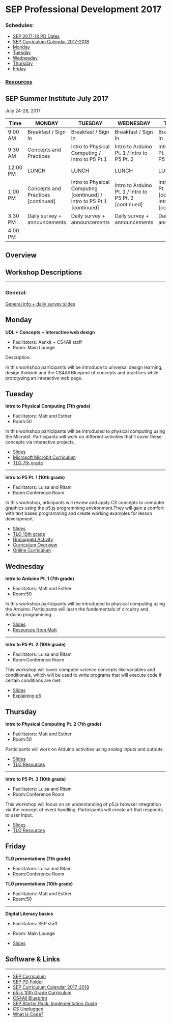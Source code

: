 # SEP Professional Development 2017

### Schedules:
* [SEP 2017-18 PD Dates](https://drive.google.com/open?id=0B3omYkYPfQ0yWXpHRlNla2NMM1U)
* [SEP Curriculum Calendar 2017-2018](https://drive.google.com/open?id=1tnvlHdIT_-7ACauHstNih9gdVIMJRoN4MNj_qMnnzM4)
* [Monday](#monday)
* [Tuesday](#tuesday)
* [Wednesday](#wednesday)
* [Thursday](#thursday)
* [Friday](#friday)


### [Resources](#links)

## SEP Summer Institute July 2017
July 24-28, 2017

| Time | MONDAY | TUESDAY | WEDNESDAY | THURSDAY | FRIDAY
| -----|-------| ------- | --------| --------| --------|
| 9:00 AM |Breakfast / Sign In|Breakfast / Sign In|Breakfast / Sign In |Breakfast / Sign In|Breakfast / Sign In
9:30 AM |Concepts and Practices|Intro to Physical Computing / Intro to P5 Pt.1 |Intro to Arduino Pt. 1 / Intro to P5 Pt. 2 |Intro to Arduino Pt. 2 / Intro to P5 Pt. 3 | TLO teacher presentations 
12:00 PM |LUNCH|LUNCH|LUNCH|LUNCH|LUNCH 
1:00 PM |Concepts and Practices [continued]|Intro to Physical Computing [continued] / Intro to P5 Pt.1 [continued] |Intro to Arduino Pt. 1 / Intro to P5 Pt. 2 [continued] |Intro to Arduino Pt. 2 [continued] / Intro to P5 Pt. 3 [continued] |Digital Literacy basics
3:30 PM | Daily survey + announcements|Daily survey + announcements|Daily survey + announcements | Daily survey + announcements|Daily survey + announcements
4:00 PM | | | | |

## Overview

## Workshop Descriptions
***
###  General:
[General info + daily survey slides](https://drive.google.com/open?id=1qAiMzrbPAO9dIj1qQWpcPgvf82MCe4f3Jptq1A4-jyo)

## <a name="monday">Monday</a>

**UDL + Concepts + Interactive web design**
* Facilitators: Aankit + CS4All staff
* Room: Main Lounge

Description:

In this workshop participants will be introduce to universal design learning, design thinkinh and the CS4All Blueprint of concepts and practices while prototyping an interactive web page.

## <a name="tuesday">Tuesday</a>

**Intro to Physical Computing (7th grade)**
* Facilitators: Matt and Esther
* Room:50

In this workshop participants will be introduced to physical computing using the Microbit. Participants will work on different activities that’ll cover these concepts via interactive projects.

* [Slides](https://drive.google.com/open?id=1xgF3hQs5YckGzD6Z2LmBQGa5d4BlHgaN_jdLa-No0p8)
* [Microsoft Microbit Curriculum](https://drive.google.com/open?id=0B3omYkYPfQ0yWFE0S0FjTDl1dlU)
* [TLO 7th grade](https://drive.google.com/open?id=1umUKmvWbrtaBKHTFeKgwEXTH0seMUUfM1dmEMhLJ538)

---

**Intro to P5 Pt. 1 (10th grade)**
* Facilitators: Luisa and Ritam
* Room:Conference Room 

In this workshop, articipants will review and apply CS concepts to computer graphics using the p5.js programming environment.They will gain a comfort with text based programming and create working examples for lesson development.  

* [Slides](https://drive.google.com/open?id=1QyQTDQa7eeks2_37-exwqe4VjUespb13UqTwSQH-QE4)
* [TLO 10th grade](https://drive.google.com/open?id=139rKrUb5EWGJE20rs1LTc-QqBpKyppXYnFq7GtjWZwk)
* [Unplugged Activity](https://drive.google.com/open?id=1ygZ-Ebg-Ofl_KPOpXeJCxSwsB4hdbdRYeI5es93SkWg)
* [Curriculum Overview](https://drive.google.com/open?id=0B3omYkYPfQ0yaUtrVE1fWUhJOGM)
* [Online Curriculum](https://nycdoe-cs4all.github.io/units/index.html)

## <a name="wednesday">Wednesday</a>

**Intro to Arduino Pt. 1 (7th grade)**
* Facilitators: Matt and Esther 
* Room:50

In this workshop participants will be introduced to physical computing using the Arduino. Participants will learn the fundementals of circuitry and Arduino programming.

* [Slides](https://drive.google.com/open?id=1xB77DY0eeoDSwUi5DCwZhXBzeK4uZer_fr_ntznpQME)
* [Resources from Matt](https://drive.google.com/open?id=0B3omYkYPfQ0yVEdOZmJiSTZNZEk)

---

**Intro to P5 Pt. 2 (10th grade)**
* Facilitators: Luisa and Ritam
* Room:Conference Room

This workshop will cover computer science concepts like variables and conditionals, which will be used to write programs that will execute code if certain conditions are met. 

* [Slides](https://drive.google.com/open?id=1182g5GbeGDHIWlBs-XJ8tQeLQzqb9YcLy2lfEmUJUD4)
* [Explaining p5](https://drive.google.com/open?id=1yfaflXcHzsm6kUm79iNC8zVrj06oOtJYS3B8EwnT_i8)

## <a name="thursday">Thursday</a>

**Intro to Physical Computing Pt. 2 (7th grade)**
* Facilitators: Matt and Esther
* Room:50

Participants will work on Arduino activities using analog inputs and outputs.

* [Slides](https://drive.google.com/open?id=1Ot6wFhXXs9T-nKhV4rCupbMWtc8i043NzGBfsqO9TX0)
* [TLO Resources](https://drive.google.com/open?id=0B3omYkYPfQ0yaXZwSGhQNXJLOXM)

---

**Intro to P5 Pt. 3 (10th grade)**
* Facilitators: Luisa and Ritam 
* Room:Conference Room

This workshop will focus on an understanding of p5.js browser integration via the concept of event handling. Participants will create art that responds to user input. 

* [Slides](https://drive.google.com/open?id=15M3dkCk9M3k9s-J11weLICVISXjjzsyLl8AuFDBWLS8)
* [TLO Resources](https://drive.google.com/open?id=0B3omYkYPfQ0yaXZwSGhQNXJLOXM)

## <a name="friday">Friday</a>

**TLO presentations (7th grade)**
* Facilitators: Luisa and Ritam
* Room:Conference Room

**TLO presentations (10th grade)**
* Facilitators: Matt and Esther
* Room:50

---

**Digital Literacy basics**
* Facilitators: SEP staff
* Room: Main Lounge

* [Slides](https://docs.google.com/presentation/d/1kUK1-auiuAKJ2u6R-pgZSrfCslxlrAC8Ie56VKRu5WA/edit?usp=sharing)


## <a name="links">Software & Links</a>
***

*   [SEP Curriculum](https://drive.google.com/open?id=0B8D2ft9M8qQCamQwZGpJMEU2TEk)
* [SEP PD Folder](https://drive.google.com/open?id=0B8D2ft9M8qQCYXY2V3VndWNob0E)
*   [SEP Curriculum Calendar 2017-2018](https://drive.google.com/open?id=1tnvlHdIT_-7ACauHstNih9gdVIMJRoN4MNj_qMnnzM4)
* [p5.js 10th Grade Curriculum](https://nycdoe-cs4all.github.io/units/index.html)
*   [CS4All Blueprint](http://blueprint.cs4all.nyc/)
*   [SEP Starter Pack: Implementation Guide](https://drive.google.com/a/strongschools.nyc/file/d/0B1tN9SuyE6fxOHJOZkxsYURPRHc/view)
*   [CS Unplugged](http://csunplugged.org/)
*   [What is Code?](https://www.bloomberg.com/graphics/2015-paul-ford-what-is-code/)


